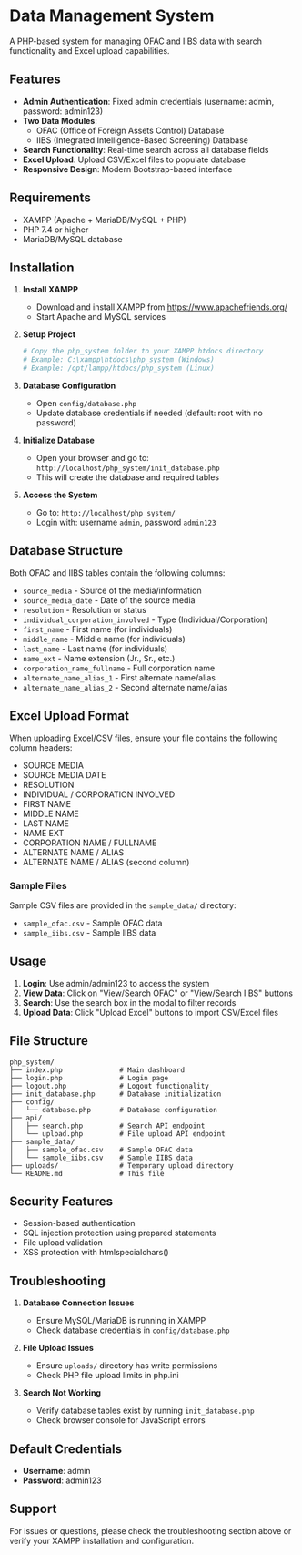 # Data Management System

A PHP-based system for managing OFAC and IIBS data with search functionality and Excel upload capabilities.

## Features

- **Admin Authentication**: Fixed admin credentials (username: admin, password: admin123)
- **Two Data Modules**: 
  - OFAC (Office of Foreign Assets Control) Database
  - IIBS (Integrated Intelligence-Based Screening) Database
- **Search Functionality**: Real-time search across all database fields
- **Excel Upload**: Upload CSV/Excel files to populate database
- **Responsive Design**: Modern Bootstrap-based interface

## Requirements

- XAMPP (Apache + MariaDB/MySQL + PHP)
- PHP 7.4 or higher
- MariaDB/MySQL database

## Installation

1. **Install XAMPP**
   - Download and install XAMPP from https://www.apachefriends.org/
   - Start Apache and MySQL services

2. **Setup Project**
   ```bash
   # Copy the php_system folder to your XAMPP htdocs directory
   # Example: C:\xampp\htdocs\php_system (Windows)
   # Example: /opt/lampp/htdocs/php_system (Linux)
   ```

3. **Database Configuration**
   - Open `config/database.php`
   - Update database credentials if needed (default: root with no password)

4. **Initialize Database**
   - Open your browser and go to: `http://localhost/php_system/init_database.php`
   - This will create the database and required tables

5. **Access the System**
   - Go to: `http://localhost/php_system/`
   - Login with: username `admin`, password `admin123`

## Database Structure

Both OFAC and IIBS tables contain the following columns:

- `source_media` - Source of the media/information
- `source_media_date` - Date of the source media
- `resolution` - Resolution or status
- `individual_corporation_involved` - Type (Individual/Corporation)
- `first_name` - First name (for individuals)
- `middle_name` - Middle name (for individuals)
- `last_name` - Last name (for individuals)
- `name_ext` - Name extension (Jr., Sr., etc.)
- `corporation_name_fullname` - Full corporation name
- `alternate_name_alias_1` - First alternate name/alias
- `alternate_name_alias_2` - Second alternate name/alias

## Excel Upload Format

When uploading Excel/CSV files, ensure your file contains the following column headers:

- SOURCE MEDIA
- SOURCE MEDIA DATE
- RESOLUTION
- INDIVIDUAL / CORPORATION INVOLVED
- FIRST NAME
- MIDDLE NAME
- LAST NAME
- NAME EXT
- CORPORATION NAME / FULLNAME
- ALTERNATE NAME / ALIAS
- ALTERNATE NAME / ALIAS (second column)

### Sample Files

Sample CSV files are provided in the `sample_data/` directory:
- `sample_ofac.csv` - Sample OFAC data
- `sample_iibs.csv` - Sample IIBS data

## Usage

1. **Login**: Use admin/admin123 to access the system
2. **View Data**: Click on "View/Search OFAC" or "View/Search IIBS" buttons
3. **Search**: Use the search box in the modal to filter records
4. **Upload Data**: Click "Upload Excel" buttons to import CSV/Excel files

## File Structure

```
php_system/
├── index.php              # Main dashboard
├── login.php              # Login page
├── logout.php             # Logout functionality
├── init_database.php      # Database initialization
├── config/
│   └── database.php       # Database configuration
├── api/
│   ├── search.php         # Search API endpoint
│   └── upload.php         # File upload API endpoint
├── sample_data/
│   ├── sample_ofac.csv    # Sample OFAC data
│   └── sample_iibs.csv    # Sample IIBS data
├── uploads/               # Temporary upload directory
└── README.md              # This file
```

## Security Features

- Session-based authentication
- SQL injection protection using prepared statements
- File upload validation
- XSS protection with htmlspecialchars()

## Troubleshooting

1. **Database Connection Issues**
   - Ensure MySQL/MariaDB is running in XAMPP
   - Check database credentials in `config/database.php`

2. **File Upload Issues**
   - Ensure `uploads/` directory has write permissions
   - Check PHP file upload limits in php.ini

3. **Search Not Working**
   - Verify database tables exist by running `init_database.php`
   - Check browser console for JavaScript errors

## Default Credentials

- **Username**: admin
- **Password**: admin123

## Support

For issues or questions, please check the troubleshooting section above or verify your XAMPP installation and configuration.
